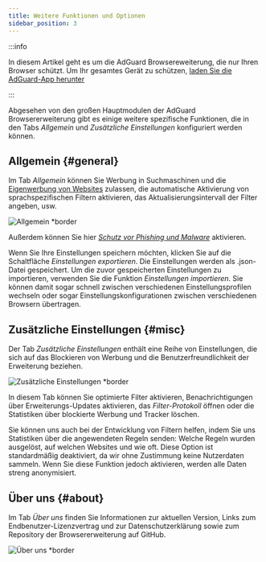 ```yaml
---
title: Weitere Funktionen und Optionen
sidebar_position: 3
---
```


:::info

In diesem Artikel geht es um die AdGuard Browsereweiterung, die nur Ihren Browser schützt. Um Ihr gesamtes Gerät zu schützen, [laden Sie die AdGuard-App herunter](https://agrd.io/download-kb-adblock)

:::

Abgesehen von den großen Hauptmodulen der AdGuard Browsererweiterung gibt es einige weitere spezifische Funktionen, die in den Tabs _Allgemein_ und _Zusätzliche Einstellungen_ konfiguriert werden können.

## Allgemein {#general}

Im Tab _Allgemein_ können Sie Werbung in Suchmaschinen und die [Eigenwerbung von Websites](/general/ad-filtering/search-ads) zulassen, die automatische Aktivierung von sprachspezifischen Filtern aktivieren, das Aktualisierungsintervall der Filter angeben, usw.

![Allgemein \*border](https://cdn.adtidy.org/content/Kb/ad_blocker/browser_extension/ad_blocker_browser_extension_general.png)

Außerdem können Sie hier [_Schutz vor Phishing und Malware_](/general/browsing-security) aktivieren.

Wenn Sie Ihre Einstellungen speichern möchten, klicken Sie auf die Schaltfläche _Einstellungen exportieren_. Die Einstellungen werden als .json-Datei gespeichert. Um die zuvor gespeicherten Einstellungen zu importieren, verwenden Sie die Funktion _Einstellungen importieren_. Sie können damit sogar schnell zwischen verschiedenen Einstellungsprofilen wechseln oder sogar Einstellungskonfigurationen zwischen verschiedenen Browsern übertragen.

## Zusätzliche Einstellungen {#misc}

Der Tab _Zusätzliche Einstellungen_ enthält eine Reihe von Einstellungen, die sich auf das Blockieren von Werbung und die Benutzerfreundlichkeit der Erweiterung beziehen.

![Zusätzliche Einstellungen \*border](https://cdn.adtidy.org/content/Kb/ad_blocker/browser_extension/ad_blocker_browser_extension_additional_settings.png)

In diesem Tab können Sie optimierte Filter aktivieren, Benachrichtigungen über Erweiterungs-Updates aktivieren, das _Filter-Protokoll_ öffnen oder die Statistiken über blockierte Werbung und Tracker löschen.

Sie können uns auch bei der Entwicklung von Filtern helfen, indem Sie uns Statistiken über die angewendeten Regeln senden: Welche Regeln wurden ausgelöst, auf welchen Websites und wie oft. Diese Option ist standardmäßig deaktiviert, da wir ohne Zustimmung keine Nutzerdaten sammeln. Wenn Sie diese Funktion jedoch aktivieren, werden alle Daten streng anonymisiert.

## Über uns {#about}

Im Tab _Über uns_ finden Sie Informationen zur aktuellen Version, Links zum Endbenutzer-Lizenzvertrag und zur Datenschutzerklärung sowie zum Repository der Browsererweiterung auf GitHub.

![Über uns \*border](https://cdn.adtidy.org/content/Kb/ad_blocker/browser_extension/ad_blocker_browser_extension_about.png)
